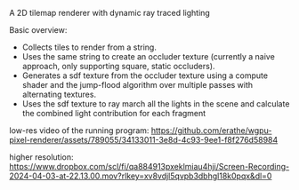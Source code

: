 A 2D tilemap renderer with dynamic ray traced lighting

Basic overview:
- Collects tiles to render from a string.
- Uses the same string to create an occluder texture (currently a naive approach, only supporting square, static occluders).
- Generates a sdf texture from the occluder texture using a compute shader and the jump-flood algorithm over multiple passes with
  alternating textures.
- Uses the sdf texture to ray march all the lights in the scene and calculate the combined light contribution for each fragment

low-res video of the running program:
https://github.com/erathe/wgpu-pixel-renderer/assets/789055/34133011-3e8d-4c93-9ee1-f8f276d58984

higher resolution:
https://www.dropbox.com/scl/fi/qa884913pxeklmiau4hji/Screen-Recording-2024-04-03-at-22.13.00.mov?rlkey=xv8vdjl5qvpb3dbhgl18k0pqx&dl=0
